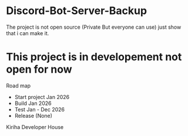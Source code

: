 # Discord-Bot-Server-Backup
The project is not open source (Private But everyone can use) just show that i can make it.

# This project is in developement not open for now
Road map
- Start project Jan 2026
- Build Jan 2026
- Test Jan - Dec 2026
- Release (None)

Kiriha Developer House
